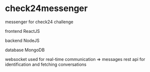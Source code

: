 # check24messenger

messenger for check24 challenge

frontend
ReactJS

backend
NodeJS

database
MongoDB

websocket used for real-time communication => messages
rest api for identification and fetching conversations
